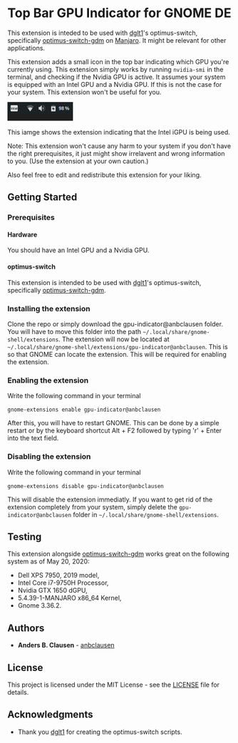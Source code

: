 # Top Bar GPU Indicator for GNOME DE
This extension is inteded to be used with [dglt1](https://github.com/dglt1)'s optimus-switch, specifically [optimus-switch-gdm](https://github.com/dglt1/optimus-switch-gdm) on [Manjaro](https://manjaro.org/). It might be relevant for other applications.

This extension adds a small icon in the top bar indicating which GPU you're currently using. This extension simply works by running ```nvidia-smi``` in the terminal, and checking if the Nvidia GPU is active. It assumes your system is equipped with an Intel GPU and a Nvidia GPU. If this is not the case for your system. This extension won't be useful for you.

![Image of Indicator](https://github.com/anbclausen/gpu-indicator-gnome-extension/blob/master/img.png)

This iamge shows the extension indicating that the Intel iGPU is being used.

Note: This extension won't cause any harm to your system if you don't have the right prerequisites, it just might show irrelavent and wrong information to you. (Use the extension at your own caution.)

Also feel free to edit and redistribute this extension for your liking.

## Getting Started

### Prerequisites
#### Hardware
You should have an Intel GPU and a Nvidia GPU.

#### optimus-switch
This extension is intended to be used with [dglt1](https://github.com/dglt1)'s optimus-switch, specifically [optimus-switch-gdm](https://github.com/dglt1/optimus-switch-gdm).

### Installing the extension
Clone the repo or simply download the gpu-indicator@anbclausen folder. You will have to move this folder into the path ```~/.local/share/gnome-shell/extensions```. The extension will now be located at ```~/.local/share/gnome-shell/extensions/gpu-indicator@anbclausen```. This is so that GNOME can locate the extension. This will be required for enabling the extension. 

### Enabling the extension
Write the following command in your terminal
```
gnome-extensions enable gpu-indicator@anbclausen
```

After this, you will have to restart GNOME. This can be done by a simple restart or by the keyboard shortcut Alt + F2 followed by typing 'r' + Enter into the text field.

### Disabling the extension
Write the following command in your terminal
```
gnome-extensions disable gpu-indicator@anbclausen
```

This will disable the extension immediatly. If you want to get rid of the extension completely from your system, simply delete the ```gpu-indicator@anbclausen``` folder in ```~/.local/share/gnome-shell/extensions```.

## Testing
This extension alongside [optimus-switch-gdm](https://github.com/dglt1/optimus-switch-gdm) works great on the following system as of May 20, 2020:

- Dell XPS 7950, 2019 model,
- Intel Core i7-9750H Processor,
- Nvidia GTX 1650 dGPU,
- 5.4.39-1-MANJARO x86_64 Kernel,
- Gnome 3.36.2.

## Authors

* **Anders B. Clausen** - [anbclausen](https://github.com/anbclausen)

## License

This project is licensed under the MIT License - see the [LICENSE](LICENSE) file for details.

## Acknowledgments

* Thank you [dglt1](https://github.com/dglt1) for creating the optimus-switch scripts.